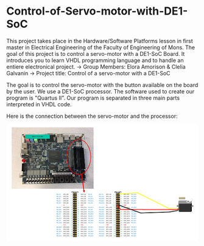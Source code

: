 # Control-of-Servo-motor-with-DE1-SoC
This project takes place in the Hardware/Software Platforms lesson in first master in Electrical Engineering of the Faculty of Engineering of Mons.   The goal of this project is to control a servo-motor with a DE1-SoC Board. It introduces you to learn VHDL programming language and to handle an entiere electronical project.
-> Group Members: Elora Amorison & Clelia Galvanin
-> Project title: Control of a servo-motor with a DE1-SoC

The goal is to control the servo-motor with the button available on the board by the user. We use a DE1-SoC processor. The software used to create our program is "Quartus II". Our program is separated in three main parts interpreted in VHDL code. 

Here is the connection between the servo-motor and the processor:

![Sreenshot](Capture.PNG)
